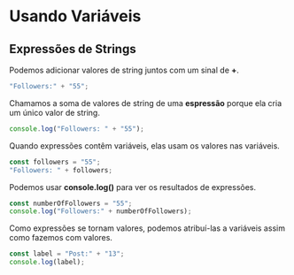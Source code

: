 # Usando Variáveis

## Expressões de Strings

Podemos adicionar valores de string juntos com um sinal de **+**.

```js
"Followers:" + "55";
```

Chamamos a soma de valores de string de uma **espressão** porque ela cria um único valor de string.

```js
console.log("Followers: " + "55");
```

Quando expressões contêm variáveis, elas usam os valores nas variáveis.

```js
const followers = "55";
"Followers: " + followers;
```
Podemos usar **console.log()** para ver os resultados de expressões.

```js
const numberOfFollowers = "55";
console.log("Followers:" + numberOfFollowers);
```
Como expressões se tornam valores, podemos atribuí-las a variáveis assim como fazemos com valores.

```js
const label = "Post:" + "13";
console.log(label);
```